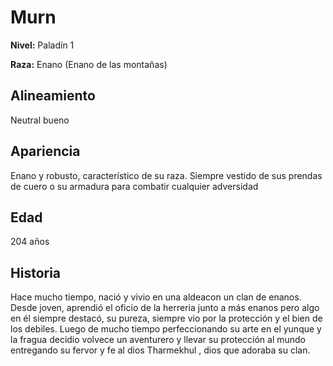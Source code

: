 # Murn

**Nivel:** Paladín 1

**Raza:** Enano (Enano de las montañas)

## Alineamiento
Neutral bueno

## Apariencia
Enano y robusto, característico de su raza. Siempre vestido de sus prendas de cuero o su armadura para combatir cualquier adversidad

## Edad
204 años

## Historia
Hace mucho tiempo, nació y vivio en una aldeacon un clan de enanos. Desde joven, aprendió el oficio de la herreria junto a más enanos pero algo en él siempre destacó, su pureza, siempre vio por la protección y el bien de los debiles. Luego de mucho tiempo perfeccionando su arte en el yunque y la fragua decidio volvece un aventurero y llevar su protección al mundo entregando su fervor y fe al dios Tharmekhul , dios que adoraba su clan.

